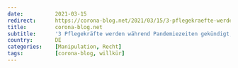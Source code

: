 ```yaml
---
date:          2021-03-15
redirect:      https://corona-blog.net/2021/03/15/3-pflegekraefte-werden-waehrend-pandemiezeiten-gekuendigt-weil-sie-offen-missstaende-ansprechen/
title:         corona-blog.net
subtitle:      '3 Pflegekräfte werden während Pandemiezeiten gekündigt, weil Sie offen Missstände ansprechen'
country:       DE
categories:    [Manipulation, Recht]
tags:          [corona-blog, willkür]
---
```

